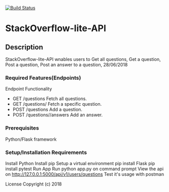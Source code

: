 [![Build Status](https://travis-ci.org/FaithOroone/StackOverflow-lite.svg?branch=challenge2)](https://travis-ci.org/FaithOroone/StackOverflow-lite)
# StackOverflow-lite-API

## Description
StackOverflow-lite-API wnables users to  Get all questions, Get a question,  Post a question,  Post an answer to a question, 28/06/2018

### Required Features(Endpoints)
Endpoint Functionality
* GET /questions Fetch all questions.
* GET /questions/<questionId> Fetch a specific question.
* POST /questions Add a question.
* POST /questions/<questionId>/answers Add an answer.

### Prerequisites
Python/Flask framework

### Setup/Installation Requirements
Install Python Install pip Setup a virtual environment pip install Flask pip install pytest Run App Run python app.py on command prompt View the api on http://127.0.0.1:5000/api/v1/users/questions Test it's usage with postman

License
Copyright (c) 2018
